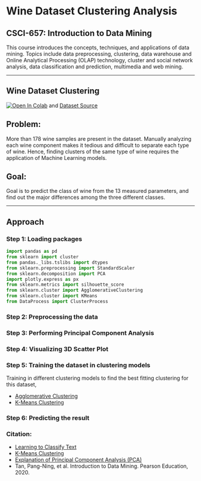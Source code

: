 # Wine Dataset Clustering Analysis

## CSCI-657: Introduction to Data Mining
This course introduces the concepts, techniques, and applications of data mining. Topics include data preprocessing, clustering, data warehouse and Online Analytical Processing (OLAP) technology, cluster and social network analysis, data classification and prediction, multimedia and web mining.

--------------------------------------------------------------------------------------------------------------------------------------------------------------------

## Wine Dataset Clustering
 [![Open In Colab](https://colab.research.google.com/assets/colab-badge.svg)](https://drive.google.com/file/d/1MnnLm4nhtdIgZUqm3-5efOiyyB14pv5e/view?usp=sharing) and [Dataset Source](https://archive.ics.uci.edu/dataset/109/wine)

## Problem:
 More than 178 wine samples are present in the dataset. Manually analyzing each wine component makes it tedious and difficult to separate each type of wine. Hence, finding clusters of the same type of wine requires the application of Machine Learning models.

## Goal:
 Goal is to predict the class of wine from the 13 measured parameters, and find out the major differences among the three different classes.

--------------------------------------------------------------------------------------------------------------------------------------------------------------------

## Approach

### Step 1: Loading packages

 ```python
 import pandas as pd
 from sklearn import cluster
 from pandas._libs.tslibs import dtypes
 from sklearn.preprocessing import StandardScaler
 from sklearn.decomposition import PCA
 import plotly.express as px
 from sklearn.metrics import silhouette_score
 from sklearn.cluster import AgglomerativeClustering
 from sklearn.cluster import KMeans
 from DataProcess import ClusterProcess
 ```

### Step 2: Preprocessing the data

### Step 3: Performing Principal Component Analysis

### Step 4: Visualizing 3D Scatter Plot

### Step 5: Training the dataset in clustering models
 Training in different clustering models to find the best fitting clustering for this dataset,

 * [Agglomerative Clustering](http://scikit-learn.org/stable/modules/generated/sklearn.cluster.AgglomerativeClustering.html)
 * [K-Means Clustering](http://scikit-learn.org/stable/modules/generated/sklearn.cluster.KMeans.html)

### Step 6: Predicting the result

### Citation:
 * [Learning to Classify Text](https://www.nltk.org/book/ch06.html)
 * [K-Means Clustering](https://towardsdatascience.com/k-means-clustering-algorithm-applications-evaluation-methods-and-drawbacks-aa03e644b48a)
 * [Explanation of Principal Component Analysis (PCA)](https://builtin.com/data-science/step-step-explanation-principal-component-analysis)
 * Tan, Pang-Ning, et al. Introduction to Data Mining. Pearson Education, 2020.
